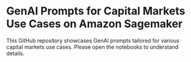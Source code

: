 
# GenAI Prompts for Capital Markets Use Cases on Amazon Sagemaker

This GitHub repository showcases GenAI prompts tailored for various capital markets use cases. Please open the notebooks to understand details.